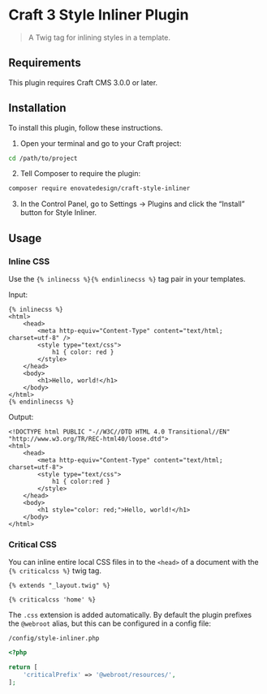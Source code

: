 # Craft 3 Style Inliner Plugin

> A Twig tag for inlining styles in a template.

## Requirements

This plugin requires Craft CMS 3.0.0 or later.

## Installation

To install this plugin, follow these instructions.

1. Open your terminal and go to your Craft project:

```sh
cd /path/to/project
```

2. Tell Composer to require the plugin:

```sh
composer require enovatedesign/craft-style-inliner
```

3. In the Control Panel, go to Settings → Plugins and click the “Install” button for Style Inliner.

## Usage

### Inline CSS

Use the `{% inlinecss %}{% endinlinecss %}` tag pair in your templates.

Input:

```twig
{% inlinecss %}
<html>
    <head>
        <meta http-equiv="Content-Type" content="text/html; charset=utf-8" />
        <style type="text/css">
            h1 { color: red }
        </style>
    </head>
    <body>
        <h1>Hello, world!</h1>
    </body>
</html>
{% endinlinecss %}
```

Output:

```twig
<!DOCTYPE html PUBLIC "-//W3C//DTD HTML 4.0 Transitional//EN" "http://www.w3.org/TR/REC-html40/loose.dtd">
<html>
    <head>
        <meta http-equiv="Content-Type" content="text/html; charset=utf-8">
        <style type="text/css">
            h1 { color:red }
        </style>
    </head>
    <body>
        <h1 style="color: red;">Hello, world!</h1>
    </body>
</html>
```

### Critical CSS

You can inline entire local CSS files in to the `<head>` of a document
with the `{% criticalcss %}` twig tag.

```twig
{% extends "_layout.twig" %}

{% criticalcss 'home' %}
```

The `.css` extension is added automatically. By default the plugin
prefixes the `@webroot` alias, but this can be configured in a config file:

`/config/style-inliner.php`
```php
<?php

return [
    'criticalPrefix' => '@webroot/resources/',
];
```